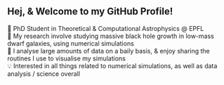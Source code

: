 ## Hej, & Welcome to my GitHub Profile!
💼 PhD Student in Theoretical & Computational Astrophysics @ EPFL<br>
🔎 My research involve studying massive black hole growth in low-mass dwarf galaxies, using numerical simulations<br>
💽 I analyse large amounts of data on a baily basis, & enjoy sharing the routines I use to visualise my simulations<br>
💡 Interested in all things related to numerical simulations, as well as data analysis / science overall
